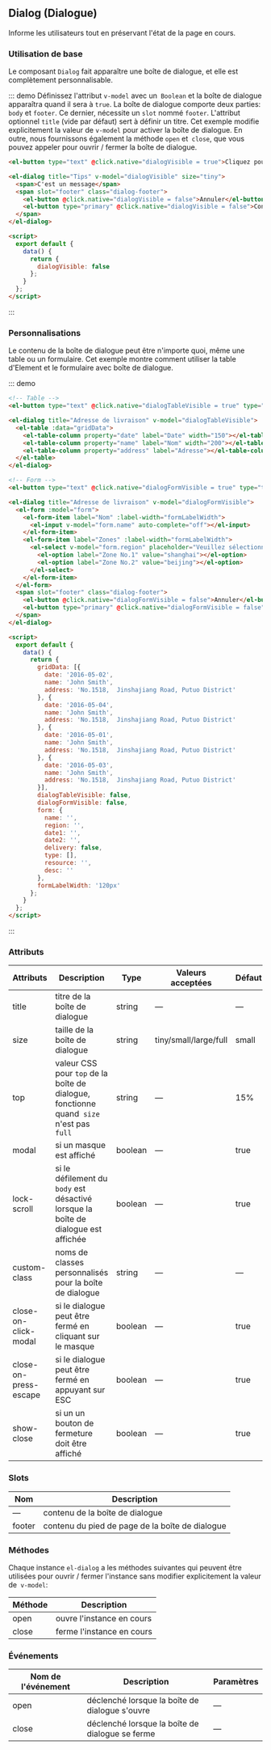 <script>
  module.exports = {
    data() {
      return {
        gridData: [{
          date: '2016-05-02',
          name: 'John Smith',
          address: 'No.1518,  Jinshajiang Road, Putuo District'
        }, {
          date: '2016-05-04',
          name: 'John Smith',
          address: 'No.1518,  Jinshajiang Road, Putuo District'
        }, {
          date: '2016-05-01',
          name: 'John Smith',
          address: 'No.1518,  Jinshajiang Road, Putuo District'
        }, {
          date: '2016-05-03',
          name: 'John Smith',
          address: 'No.1518,  Jinshajiang Road, Putuo District'
        }],
        dialogVisible: false,
        dialogTableVisible: false,
        dialogFormVisible: false,
        form: {
          name: '',
          region: '',
          date1: '',
          date2: '',
          delivery: false,
          type: [],
          resource: '',
          desc: ''
        },
        formLabelWidth: '120px'
      };
    },
    methods: {
      openDialog() {
        this.$refs.dialogBind.open();
      }
    }
  };
</script>

## Dialog (Dialogue)

Informe les utilisateurs tout en préservant l'état de la page en cours.

### Utilisation de base

Le composant `Dialog` fait apparaître une boîte de dialogue, et elle est complètement personnalisable.

::: demo Définissez l'attribut `v-model` avec un` Boolean` et la boîte de dialogue apparaîtra quand il sera à `true`. La boîte de dialogue comporte deux parties: `body` et `footer`. Ce dernier, nécessite un `slot` nommé `footer`. L'attribut optionnel `title` (vide par défaut) sert à définir un titre. Cet exemple modifie explicitement la valeur de `v-model` pour activer la boîte de dialogue. En outre, nous fournissons également la méthode `open` et` close`, que vous pouvez appeler pour ouvrir / fermer la boîte de dialogue.
```html
<el-button type="text" @click.native="dialogVisible = true">Cliquez pour ouvrir la boîte de dialogue</el-button>

<el-dialog title="Tips" v-model="dialogVisible" size="tiny">
  <span>C'est un message</span>
  <span slot="footer" class="dialog-footer">
    <el-button @click.native="dialogVisible = false">Annuler</el-button>
    <el-button type="primary" @click.native="dialogVisible = false">Confirmer</el-button>
  </span>
</el-dialog>

<script>
  export default {
    data() {
      return {
        dialogVisible: false
      };
    }
  };
</script>
```
:::

### Personnalisations

Le contenu de la boîte de dialogue peut être n'importe quoi, même une table ou un formulaire. Cet exemple montre comment utiliser la table d'Element et le formulaire avec boîte de dialogue.

::: demo
```html
<!-- Table -->
<el-button type="text" @click.native="dialogTableVisible = true" type="text">Ouvrez une boîte de dialogue avec une table imbriquée</el-button>

<el-dialog title="Adresse de livraison" v-model="dialogTableVisible">
  <el-table :data="gridData">
    <el-table-column property="date" label="Date" width="150"></el-table-column>
    <el-table-column property="name" label="Nom" width="200"></el-table-column>
    <el-table-column property="address" label="Adresse"></el-table-column>
  </el-table>
</el-dialog>

<!-- Form -->
<el-button type="text" @click.native="dialogFormVisible = true" type="text">Ouvrez une boîte de dialogue avec un formulaire imbriqué</el-button>

<el-dialog title="Adresse de livraison" v-model="dialogFormVisible">
  <el-form :model="form">
    <el-form-item label="Nom" :label-width="formLabelWidth">
      <el-input v-model="form.name" auto-complete="off"></el-input>
    </el-form-item>
    <el-form-item label="Zones" :label-width="formLabelWidth">
      <el-select v-model="form.region" placeholder="Veuillez sélectionner une zone">
        <el-option label="Zone No.1" value="shanghai"></el-option>
        <el-option label="Zone No.2" value="beijing"></el-option>
      </el-select>
    </el-form-item>
  </el-form>
  <span slot="footer" class="dialog-footer">
    <el-button @click.native="dialogFormVisible = false">Annuler</el-button>
    <el-button type="primary" @click.native="dialogFormVisible = false">Confirmer</el-button>
  </span>
</el-dialog>

<script>
  export default {
    data() {
      return {
        gridData: [{
          date: '2016-05-02',
          name: 'John Smith',
          address: 'No.1518,  Jinshajiang Road, Putuo District'
        }, {
          date: '2016-05-04',
          name: 'John Smith',
          address: 'No.1518,  Jinshajiang Road, Putuo District'
        }, {
          date: '2016-05-01',
          name: 'John Smith',
          address: 'No.1518,  Jinshajiang Road, Putuo District'
        }, {
          date: '2016-05-03',
          name: 'John Smith',
          address: 'No.1518,  Jinshajiang Road, Putuo District'
        }],
        dialogTableVisible: false,
        dialogFormVisible: false,
        form: {
          name: '',
          region: '',
          date1: '',
          date2: '',
          delivery: false,
          type: [],
          resource: '',
          desc: ''
        },
        formLabelWidth: '120px'
      };
    }
  };
</script>
```
:::

### Attributs
| Attributs      | Description          | Type      | Valeurs acceptées       | Défaut  |
|---------- |-------------- |---------- |--------------------------------  |-------- |
| title     | titre de la boîte de dialogue | string    | —                               | —      |
| size      | taille de la boîte de dialogue | string    | tiny/small/large/full | small |
| top      | valeur CSS pour `top` de la boîte de dialogue, fonctionne quand` size` n'est pas `full` | string    | — | 15% |
| modal     | si un masque est affiché | boolean   | — | true |
| lock-scroll     | si le défilement du `body` est désactivé lorsque la boîte de dialogue est affichée | boolean   | — | true |
| custom-class      | noms de classes personnalisés pour la boîte de dialogue | string    | — | — |
| close-on-click-modal | si le dialogue peut être fermé en cliquant sur le masque | boolean    | — | true |
| close-on-press-escape | si le dialogue peut être fermé en appuyant sur ESC | boolean    | — | true |
| show-close | si un un bouton de fermeture doit être affiché | boolean    | — | true |

### Slots
| Nom | Description |
|------|--------|
| — | contenu de la boîte de dialogue |
| footer | contenu du pied de page de la boîte de dialogue |

### Méthodes
Chaque instance `el-dialog` a les méthodes suivantes qui peuvent être utilisées pour ouvrir / fermer l'instance sans modifier explicitement la valeur de` v-model`:

| Méthode | Description |
|------|--------|
| open | ouvre l'instance en cours |
| close | ferme l'instance en cours |

### Événements
| Nom de l'événement | Description | Paramètres |
|---------- |-------- |---------- |
| open | déclenché lorsque la boîte de dialogue s'ouvre | — |
| close | déclenché lorsque la boîte de dialogue se ferme | — |
